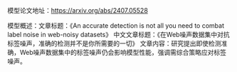 模型论文地址：https://arxiv.org/abs/2407.05528

模型概述：文章标题：《An accurate detection is not all you need to combat label noise in web-noisy datasets》
中文文章标题：《在Web噪声数据集中对抗标签噪声，准确的检测并不是你所需要的一切》
文章内容：研究提出即使检测准确，Web噪声数据集中的标签噪声仍会影响模型性能，强调需综合策略应对标签噪声。
